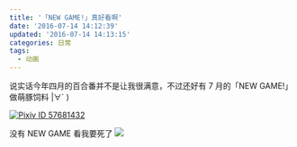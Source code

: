```yaml
---
title: '「NEW GAME!」真好看啊'
date: '2016-07-14 14:12:39'
updated: '2016-07-14 14:13:15'
categories: 日常
tags:
  - 动画
---
```


说实话今年四月的百合番并不是让我很满意，不过还好有 7 月的「NEW GAME!」做萌豚饲料 |∀` )

[![Pixiv ID 57681432](https://ooo.0o0.ooo/2016/07/14/57872cadd4f50.jpg)](http://www.pixiv.net/member_illust.php?mode=medium&illust_id=57681432)

没有 NEW GAME 看我要死了 
![](https://ooo.0o0.ooo/2016/07/14/57872e05b37cf.jpg)
